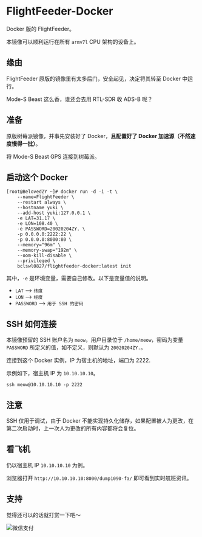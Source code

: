 # FlightFeeder-Docker

Docker 版的 FlightFeeder。

本镜像可以顺利运行在所有 `armv7l` CPU 架构的设备上。

## 缘由

FlightFeeder 原版的镜像里有太多后门，安全起见，决定将其转至 Docker 中运行。

Mode-S Beast 这么香，谁还会去用 RTL-SDR 收 ADS-B 呢？

## 准备

原版树莓派镜像，并事先安装好了 Docker，**且配置好了 Docker 加速源（不然速度慢得一批）**。

将 Mode-S Beast GPS 连接到树莓派。

## 启动这个 Docker

```
[root@BelovedZY ~]# docker run -d -i -t \
	--name=FlightFeeder \
	--restart always \
	--hostname yuki \
	--add-host yuki:127.0.0.1 \
	-e LAT=31.17 \
	-e LON=108.40 \
	-e PASSWORD=20020204ZY. \
	-p 0.0.0.0:2222:22 \
	-p 0.0.0.0:8000:80 \
	--memory="96m" \
	--memory-swap="192m" \
	--oom-kill-disable \
	--privileged \
	bclswl0827/flightfeeder-docker:latest init
```

其中，`-e` 是环境变量，需要自己修改。以下是变量值的说明。

 - `LAT` --> `纬度`
 - `LON` --> `经度`
 - `PASSWORD` --> `用于 SSH 的密码`

## SSH 如何连接

本镜像预留的 SSH 账户名为 `meow`，用户目录位于 `/home/meow`，密码为变量 `PASSWORD` 所定义的值，如不定义，则默认为 `20020204ZY.`。

连接到这个 Docker 实例，IP 为宿主机的地址，端口为 2222.

示例如下，宿主机 IP 为 `10.10.10.10`。

```
ssh meow@10.10.10.10 -p 2222
```

## 注意

SSH 仅用于调试，由于 Docker 不能实现持久化储存，如果配置被人为更改，在第二次启动时，上一次人为更改的所有内容都将会复位。

## 看飞机

仍以宿主机 IP `10.10.10.10` 为例。

浏览器打开 `http://10.10.10.10:8000/dump1090-fa/` 即可看到实时航班资讯。

## 支持

觉得还可以的话就打赏一下吧～

![微信支付](https://ibcl.us/images/wechatpay.png "微信支付")
